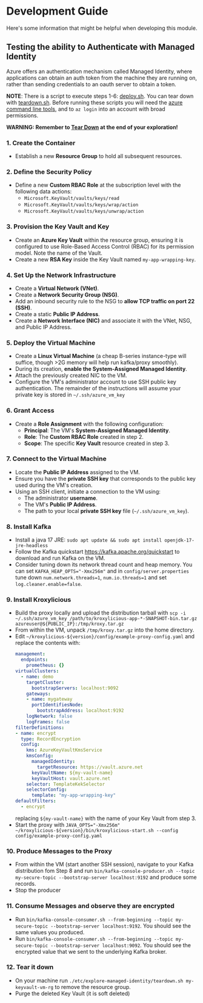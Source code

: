 # Development Guide

Here's some information that might be helpful when developing this module.

## Testing the ability to Authenticate with Managed Identity

Azure offers an authentication mechanism called Managed Identity, where applications can obtain an auth token
from the machine they are running on, rather than sending credentials to an oauth server to obtain a token.

**NOTE**: There is a script to execute steps 1-6: [deploy.sh](etc/explore-managed-identity/deploy.sh). 
You can tear down with [teardown.sh](etc/explore-managed-identity/teardown.sh).
Before running these scripts you will need the [azure command line tools](https://learn.microsoft.com/en-us/cli/azure/install-azure-cli?view=azure-cli-latest), and to `az login` into an account with
broad permissions.

**WARNING: Remember to [Tear Down](#12-tear-it-down) at the end of your exploration!**

### 1. Create the Container
* Establish a new **Resource Group** to hold all subsequent resources.

### 2. Define the Security Policy
* Define a new **Custom RBAC Role** at the subscription level with the following data actions:
    * `Microsoft.KeyVault/vaults/keys/read`
    * `Microsoft.KeyVault/vaults/keys/wrap/action`
    * `Microsoft.KeyVault/vaults/keys/unwrap/action`

### 3. Provision the Key Vault and Key
* Create an **Azure Key Vault** within the resource group, ensuring it is configured to use Role-Based Access Control (RBAC) for its permission model. Note the name of the Vault.
* Create a new **RSA Key** inside the Key Vault named `my-app-wrapping-key`.

### 4. Set Up the Network Infrastructure
* Create a **Virtual Network (VNet)**.
* Create a **Network Security Group (NSG)**.
* Add an inbound security rule to the NSG to **allow TCP traffic on port 22 (SSH)**.
* Create a static **Public IP Address**.
* Create a **Network Interface (NIC)** and associate it with the VNet, NSG, and Public IP Address.

### 5. Deploy the Virtual Machine
* Create a **Linux Virtual Machine** (a cheap B-series instance-type will suffice, though >2G memory will help run kafka/proxy smoothly).
* During its creation, **enable the System-Assigned Managed Identity**.
* Attach the previously created NIC to the VM.
* Configure the VM's administrator account to use SSH public key authentication. The remainder of the instructions will assume your private key is stored in `~/.ssh/azure_vm_key`

### 6. Grant Access
* Create a **Role Assignment** with the following configuration:
    * **Principal**: The VM's **System-Assigned Managed Identity**.
    * **Role**: The **Custom RBAC Role** created in step 2.
    * **Scope**: The specific **Key Vault** resource created in step 3.

### 7. Connect to the Virtual Machine
* Locate the **Public IP Address** assigned to the VM.
* Ensure you have the **private SSH key** that corresponds to the public key used during the VM's creation.
* Using an SSH client, initiate a connection to the VM using:
    * The administrator **username**.
    * The VM's **Public IP Address**.
    * The path to your local **private SSH key** file (`~/.ssh/azure_vm_key`).

### 8. Install Kafka
* Install a java 17 JRE: `sudo apt update && sudo apt install openjdk-17-jre-headless`
* Follow the Kafka quickstart https://kafka.apache.org/quickstart to download and run Kafka on the VM.
* Consider tuning down its network thread count and heap memory. You can set `KAFKA_HEAP_OPTS="-Xmx256m"` and
  in `config/server.properties` tune down `num.network.threads=1`, `num.io.threads=1` and set `log.cleaner.enable=false`.

### 9. Install Kroxylicious
* Build the proxy locally and upload the distribution tarball with `scp -i ~/.ssh/azure_vm_key /path/to/kroxylicious-app-*-SNAPSHOT-bin.tar.gz azureuser@${PUBLIC_IP}:/tmp/kroxy.tar.gz`
* From within the VM, unpack `/tmp/kroxy.tar.gz` into the home directory.
* Edit `~/kroxylicious-${version}/config/example-proxy-config.yaml` and replace the contents with:
    ```yaml
    management:
      endpoints:
        prometheus: {}
    virtualClusters:
      - name: demo
        targetCluster:
          bootstrapServers: localhost:9092
        gateways:
        - name: mygateway
          portIdentifiesNode:
            bootstrapAddress: localhost:9192
        logNetwork: false
        logFrames: false
    filterDefinitions:
    - name: encrypt
      type: RecordEncryption
      config:
        kms: AzureKeyVaultKmsService
        kmsConfig:
          managedIdentity:
            targetResource: https://vault.azure.net
          keyVaultName: ${my-vault-name}
          keyVaultHost: vault.azure.net
        selector: TemplateKekSelector
        selectorConfig:
          template: "my-app-wrapping-key"
    defaultFilters:
      - encrypt
    ```
  replacing `${my-vault-name}` with the name of your Key Vault from step 3.
* Start the proxy with `JAVA_OPTS="-Xmx256m" ~/kroxylicious-${version}/bin/kroxylicious-start.sh --config config/example-proxy-config.yaml`
### 10. Produce Messages to the Proxy
* From within the VM (start another SSH session), navigate to your Kafka distribution fom Step 8 and run `bin/kafka-console-producer.sh --topic my-secure-topic --bootstrap-server localhost:9192` and produce some records.
* Stop the producer

### 11. Consume Messages and observe they are encrypted
* Run `bin/kafka-console-consumer.sh --from-beginning --topic my-secure-topic --bootstrap-server localhost:9192`. You should see the same values you produced.
* Run `bin/kafka-console-consumer.sh --from-beginning --topic my-secure-topic --bootstrap-server localhost:9092`. You should see the encrypted value that we sent to the underlying Kafka broker.

### 12. Tear it down
* On your machine run `./etc/explore-managed-identity/teardown.sh my-keyvault-vm-rg` to remove the resource group.
* Purge the deleted Key Vault (it is soft deleted)
